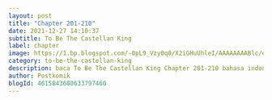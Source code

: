 ```yaml
---
layout: post 
title: "Chapter 201-210"
date: 2021-12-27 14:10:37
subtitle: To Be The Castellan King
label: chapter
image: https://1.bp.blogspot.com/-0pL9_Vzy0q0/X2iGHuUhleI/AAAAAAAABlc/eht5U4uG7MosViSTBLEi_YpmMuc3gs-pACLcBGAsYHQ/s72-c/Komik-To-Be-The-Castellan-King.jpg
category: to-be-the-castellan-king
description: baca To Be The Castellan King Chapter 201-210 bahasa indonesia 
author: Postkomik
blogId: 4615843680633797460
---
```

